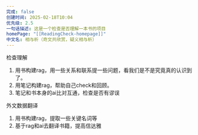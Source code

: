 ```yaml
---
完成: false
创建时间: 2025-02-18T10:04
优先级: 2.5
一句话描述: 这是一个检查是否理解一本书的项目
homePage: "[[ReadingCheck-homepage]]"
中文名: 相与析（奇文共欣赏，疑义相与析）
---
```

检查理解
1. 用书构建rag，用一些关系和联系提一些问题，看我们是不是究竟真的认识到了。
2. 用笔记构建rag，帮助自己check和回顾。
3. 笔记和书本身的ai比对互通，检查是否有谬误

外文数据翻译
1. 用书构建rag，提取一些关键名词等
2. 基于rag和ai去翻译书籍，提高信达雅







